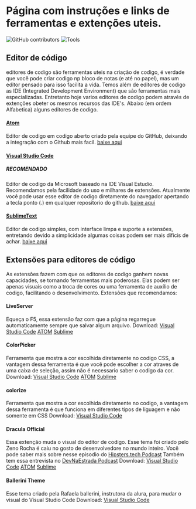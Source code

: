# Página com instruções e links de ferramentas e extenções uteis.
![GitHub contributors](https://img.shields.io/github/contributors/SchultzGabriel/Aluralunos?style=for-the-badge) ![Tools](https://img.shields.io/badge/Tools-help-blue?style=for-the-badge)
## Editor de código

editores de codigo são ferramentas uteis na criação de codigo, é verdade que você pode criar codigo np bloco de notas (e até no papel), mas um editor pensado para isso facilita a vida.
Temos além de editores de codigo as IDE (Integrated Development Environment) que são ferramentas mais especializadas. Entretanto hoje varios editores de codigo podem através de extenções obeter os mesmos recursos das IDE's. Abaixo (em ordem Alfabetica) alguns editores de codigo.

#### [Atom](https://atom.io/)
Editor de codigo em codigo aberto criado pela equipe do GitHub, deixando a integração com o Github mais facil.
[baixe aqui](https://atom.io/)
#### [Visual Studio Code](https://code.visualstudio.com/)
##### RECOMENDADO
Editor de codigo da Microsoft baseado na IDE Visual Estudio. Recomendamos pela facilidade do uso e milhares de extensões.
Atualmente você pode usar esse editor de codigo diretamente do navegador apertando a tecla ponto (.) em qualquer repositorio do github.
[baixe aqui](https://code.visualstudio.com/)
#### [SublimeText](https://www.sublimetext.com/)
Editor de codigo simples, com interface limpa e suporte a extensões, entretando devido a simplicidade algumas coisas podem ser mais dificis de achar.
[baixe aqui](https://www.sublimetext.com/)

## Extensões para editores de código

As extensões fazem com que os editores de codigo ganhem novas capacidades, se tornando ferramentas mais poderosas. Elas podem ser apenas visuais como a troca de cores ou uma ferramenta de auxílio de codigo, facilitando o desenvolvimento.
Extensões que recomendamos:

#### LiveServer
Equeça o F5, essa extensão faz com que a página regarregue automaticamente sempre que salvar algum arquivo. 
Download:
[Visual Studio Code]()
[ATOM](https://atom.io/packages/atom-live-server)
[Sublime](https://packagecontrol.io/packages/LiveReload)

#### ColorPicker
Ferramenta que mostra a cor escolhida diretamente no codigo CSS, a vantagem dessa ferramenta é que você pode escolher a cor atraves de uma caixa de seleção, assim não é necessario saber o codigo da cor.
Download:
[Visual Studio Code](https://marketplace.visualstudio.com/items?itemName=anseki.vscode-color)
[ATOM](https://atom.io/packages/color-picker)
[Sublime](https://packagecontrol.io/packages/ColorPicker)

#### colorize
Ferramenta que mostra a cor escolhida diretamente no codigo, a vantagem dessa ferramenta é que funciona em diferentes tipos de liguagem e não somente em CSS
Download:
[Visual Studio Code]()
<!-- [ATOM](https://atom.io/packages/atom-live-server)
[Sublime](https://packagecontrol.io/packages/LiveReload) -->

#### Dracula Official
Essa extenção muda o visual do editor de codigo. Esse tema foi criado pelo Zeno Rocha é caiu no gosto de desenvolvedore no mundo inteiro. 
Você pode saber mais sobre nesse episodio do [Hipsters.tech Podcast](https://hipsters.tech/opensource-hipsters-205/)
Também tem essa entrevista no [DevNaEstrada Podcast](https://devnaestrada.com.br/2016/07/22/entrevista-zeno-rocha.html)
Download:
[Visual Studio Code](https://marketplace.visualstudio.com/items?itemName=dracula-theme.theme-dracula)
[ATOM](https://atom.io/themes/dracula-syntax)
[Sublime](https://packagecontrol.io/packages/Dracula%20Color%20Scheme)

#### Ballerini Theme
Esse tema criado pela Rafaela ballerini, instrutora da alura, para mudar o visual do Visual Studio Code
Download:
[Visual Studio Code](https://marketplace.visualstudio.com/items?itemName=BalleriniServer.ballerini-theme)


